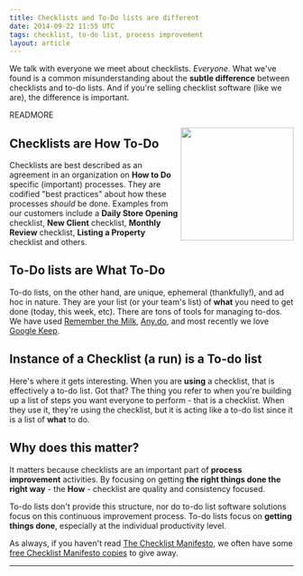 ```yaml
---
title: Checklists and To-Do lists are different
date: 2014-09-22 11:55 UTC
tags: checklist, to-do list, process improvement
layout: article
---
```



We talk with everyone we meet about checklists.  *Everyone*.  What we've
found is a common misunderstanding about the **subtle difference**
between checklists and to-do lists. And if you're selling checklist software (like we are), the difference is important.

READMORE

<img align="right" width="200px" src="https://s3.amazonaws.com/manifestly-assets/checklist.png" />

## Checklists are **How** To-Do
Checklists are best described as an agreement in an organization on **How to Do** specific (important)
processes. They are codified "best practices" about how these processes
*should* be done. Examples from our customers include a
**Daily Store Opening** checklist, **New Client** checklist,
 **Monthly Review** checklist, **Listing a Property** checklist and others.

## To-Do lists are **What** To-Do
To-do lists, on the other hand, are unique, ephemeral (thankfully!), and ad hoc
in nature.  They are your list (or your team's list) of **what** you need to get done (today, this week, etc).
There are tons of tools for managing to-dos.  We have used [Remember the Milk](https://www.rememberthemilk.com/),
[Any.do](http://www.any.do), and most recently we love [Google Keep](https://keep.google.com).

##  Instance of a Checklist (a run) is a To-do list
Here's where it gets interesting.  When you are **using** a checklist, that is
effectively a to-do list.  Got that?  The thing you refer to when you're building up
a list of steps you want everyone to perform - that is a checklist.  When they use it, they're using
the checklist, but it is acting like a to-do list since it is a list of **what** to do.

## Why does this matter?
It matters because checklists are an important part of **process improvement** activities.
By focusing on getting **the right things done the right
way** - the **How** - checklist are quality and consistency focused.

To-do lists don't provide this structure, nor do to-do list software solutions
focus on this continuous improvement process.  To-do lists focus on **getting
things done**, especially at the individual productivity level.

As always, if you haven't read [The Checklist Manifesto](https://gawande.com/the-checklist-manifesto),
we often have some [free Checklist Manifesto copies](https://www.manifest.ly/about)
to give away.

***
